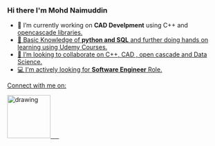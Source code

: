 ### Hi there I'm Mohd Naimuddin

- 🔭 I’m currently working on **CAD Develpment** using C++ and <a href="https://dev.opencascade.org/about/project_overview">opencascade libraries.
- 🌱 Basic Knowledge of **python and SQL** and further doing hands on learning using Udemy Courses.
- 🤝 I’m looking to collaborate on C++, CAD , open cascade and Data Science.
- 💻 I'm actively looking for **Software Engineer** Role.

Connect with me on:

<a href="https://www.linkedin.com/in/mnaimuddin/"><img src="https://res.cloudinary.com/importdata/image/upload/v1595012354/linkedin_t9qiwy.png" alt="drawing" width="100"/> &nbsp;&nbsp;&nbsp;&nbsp;
